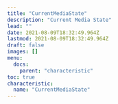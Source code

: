 ```yaml
---
title: "CurrentMediaState"
description: "Current Media State"
lead: ""
date: 2021-08-09T18:32:49.964Z
lastmod: 2021-08-09T18:32:49.964Z
draft: false
images: []
menu:
  docs:
    parent: "characteristic"
toc: true
characteristic:
  name: "CurrentMediaState"
---
```

